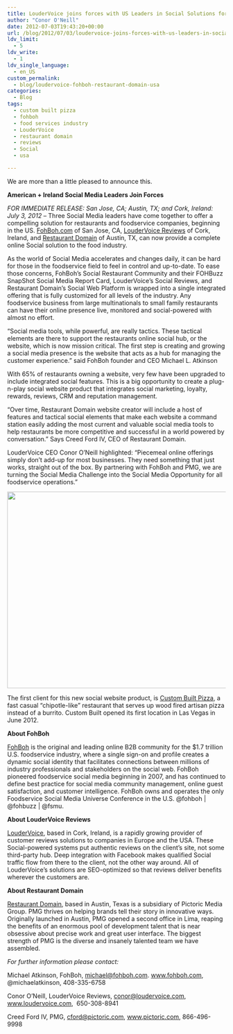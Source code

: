 ```yaml
---
title: LouderVoice joins forces with US Leaders in Social Solutions for Food Services Industry
author: "Conor O'Neill"
date: 2012-07-03T19:43:20+00:00
url: /blog/2012/07/03/loudervoice-joins-forces-with-us-leaders-in-social-solutions-for-food-services-industry/
ldv_limit:
  - 5
ldv_write:
  - 1
ldv_single_language:
  - en_US
custom_permalink:
  - blog/loudervoice-fohboh-restaurant-domain-usa
categories:
  - Blog
tags:
  - custom built pizza
  - fohboh
  - food services industry
  - LouderVoice
  - restaurant domain
  - reviews
  - Social
  - usa

---
```

We are more than a little pleased to announce this.

**American + Ireland Social Media Leaders Join Forces**

_FOR IMMEDIATE RELEASE: San Jose, CA; Austin, TX; and Cork, Ireland: July 3, 2012_ &#8211; Three Social Media leaders have come together to offer a compelling solution for restaurants and foodservice companies, beginning in the US. [FohBoh.com][1] of San Jose, CA, [LouderVoice Reviews][2] of Cork, Ireland, and [Restaurant Domain][3] of Austin, TX, can now provide a complete online Social solution to the food industry.

As the world of Social Media accelerates and changes daily, it can be hard for those in the foodservice field to feel in control and up-to-date. To ease those concerns, FohBoh&#8217;s Social Restaurant Community and their FOHBuzz SnapShot Social Media Report Card, LouderVoice&#8217;s Social Reviews, and Restaurant Domain’s Social Web Platform is wrapped into a single integrated offering that is fully customized for all levels of the industry. Any foodservice business from large multinationals to small family restaurants can have their online presence live, monitored and social-powered with almost no effort.

“Social media tools, while powerful, are really tactics. These tactical elements are there to support the restaurants online social hub, or the website, which is now mission critical. The first step is creating and growing a social media presence is the website that acts as a hub for managing the customer experience.” said FohBoh founder and CEO Michael L. Atkinson

With 65% of restaurants owning a website, very few have been upgraded to include integrated social features. This is a big opportunity to create a plug-n-play social website product that integrates social marketing, loyalty, rewards, reviews, CRM and reputation management.

“Over time, Restaurant Domain website creator will include a host of features and tactical social elements that make each website a command station easily adding the most current and valuable social media tools to help restaurants be more competitive and successful in a world powered by conversation.” Says Creed Ford IV, CEO of Restaurant Domain.

LouderVoice CEO Conor O&#8217;Neill highlighted: &#8220;Piecemeal online offerings simply don&#8217;t add-up for most businesses. They need something that just works, straight out of the box. By partnering with FohBoh and PMG, we are turning the Social Media Challenge into the Social Media Opportunity for all foodservice operations.&#8221;

<p style="text-align: center;">
  <a href="http://www.custombuiltpizza.com/page/home"><img class=" wp-image-2646 aligncenter" title="custombuilt" src="http://www.loudervoice.com/wp-content/uploads/2012/07/custombuilt.png" alt="" width="560" height="453" srcset="/wp-content/uploads/2012/07/custombuilt.png 800w, /wp-content/uploads/2012/07/custombuilt-300x242.png 300w" sizes="(max-width: 560px) 100vw, 560px" /></a>
</p>

The first client for this new social website product, is [Custom Built Pizza][4], a fast casual “chipotle-like” restaurant that serves up wood fired artisan pizza instead of a burrito. Custom Built opened its first location in Las Vegas in June 2012.

**About FohBoh**
  
 [FohBoh][5] is the original and leading online B2B community for the $1.7 trillion U.S. foodservice industry, where a single sign-on and profile creates a dynamic social identity that facilitates connections between millions of industry professionals and stakeholders on the social web. FohBoh pioneered foodservice social media beginning in 2007, and has continued to define best practice for social media community management, online guest satisfaction, and customer intelligence. FohBoh owns and operates the only Foodservice Social Media Universe Conference in the U.S. @fohboh | @fohbuzz | @fsmu.

**About LouderVoice Reviews**
  
 [LouderVoice][6], based in Cork, Ireland, is a rapidly growing provider of customer reviews solutions to companies in Europe and the USA. These Social-powered systems put authentic reviews on the client&#8217;s site, not some third-party hub. Deep integration with Facebook makes qualified Social traffic flow from there to the client, not the other way around. All of LouderVoice&#8217;s solutions are SEO-optimized so that reviews deliver benefits wherever the customers are.

**About Restaurant Domain**
  
 [Restaurant Domain][7], based in Austin, Texas is a subsidiary of Pictoric Media Group. PMG thrives on helping brands tell their story in innovative ways. Originally launched in Austin, PMG opened a second office in Lima, reaping the benefits of an enormous pool of development talent that is near obsessive about precise work and great user interface. The biggest strength of PMG is the diverse and insanely talented team we have assembled.

_For further information please contact:_
  
Michael Atkinson, FohBoh, michael@fohboh.com. www.fohboh.com, @michaelatkinson, 408-335-6758
  
Conor O&#8217;Neill, LouderVoice Reviews, conor@loudervoice.com, www.loudervoice.com,  650-308-8941
  
Creed Ford IV, PMG, cford@pictoric.com, www.pictoric.com, 866-496-9998

 [1]: http://www.fohboh.com
 [2]: http://www.loudervoice.com/
 [3]: http://www.pictoric.com
 [4]: http://www.custombuiltpizza.com/page/home
 [5]: http://www.fohboh,com
 [6]: http://www.loudervoice.com
 [7]: http://www.pictoric.com/